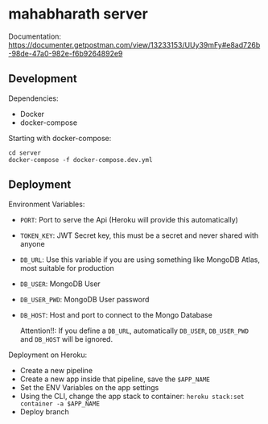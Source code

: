 # mahabharath server
Documentation: https://documenter.getpostman.com/view/13233153/UUy39mFy#e8ad726b-98de-47a0-982e-f6b9264892e9

## Development
Dependencies:
  * Docker
  * docker-compose

Starting with docker-compose:
  ```
  cd server
  docker-compose -f docker-compose.dev.yml
  ```

## Deployment
Environment Variables:
  * `PORT`: Port to serve the Api (Heroku will provide this automatically)
  * `TOKEN_KEY`: JWT Secret key, this must be a secret and never shared with anyone
  * `DB_URL`: Use this variable if you are using something like MongoDB Atlas, most suitable for production
  * `DB_USER`: MongoDB User
  * `DB_USER_PWD`: MongoDB User password
  * `DB_HOST`: Host and port to connect to the Mongo Database    

    Attention!!: If you define a `DB_URL`, automatically `DB_USER`, `DB_USER_PWD` and `DB_HOST` will be ignored.

Deployment on Heroku:
  * Create a new pipeline
  * Create a new app inside that pipeline, save the `$APP_NAME`
  * Set the ENV Variables on the app settings
  * Using the CLI, change the app stack to container: `heroku stack:set container -a $APP_NAME`
  * Deploy branch